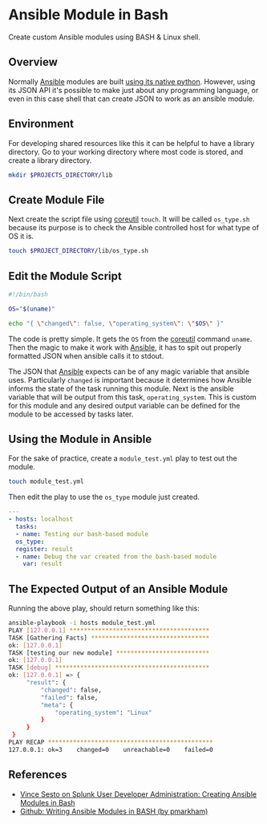 # Ansible Module in Bash

Create custom Ansible modules using BASH & Linux shell.

## Overview

Normally [Ansible](ansible.md) modules are built [using its native python](ansible-module-python.md).
However, using its JSON API it's possible to make just about any programming language,
or even in this case shell that can create JSON to work as an ansible module.

## Environment

For developing shared resources like this it can be helpful to have a library directory.
Go to your working directory where most code is stored, and create a library directory.

```sh
mkdir $PROJECTS_DIRECTORY/lib
```

## Create Module File

Next create the script file using [coreutil](coreutils.md) `touch`.
It will be called `os_type.sh` because
its purpose is to check the Ansible controlled host for what type of OS it is.

```sh
touch $PROJECT_DIRECTORY/lib/os_type.sh
```

## Edit the Module Script

```sh
#!/bin/bash 

OS="$(uname)" 

echo "{ \"changed\": false, \"operating_system\": \"$OS\" }"
```

The code is pretty simple.
It gets the `OS` from the [coreutil](coreutils.md) command `uname`.
Then the magic to make it work with [Ansible](ansible.md),
it has to spit out properly formatted JSON when ansible calls it to stdout.

The JSON that [Ansible](ansible.md) expects can be of any magic variable that ansible uses.
Particularly `changed` is important because
it determines how Ansible informs the state of the task running this module.
Next is the ansible variable that will be output from this task, `operating_system`.
This is custom for this module and
any desired output variable can be defined for the module to be accessed by tasks later.

## Using the Module in Ansible

For the sake of practice, create a `module_test.yml` play to test out the module.

```sh
touch module_test.yml
```

Then edit the play to use the `os_type` module just created.

```yml
---
- hosts: localhost
  tasks:
  - name: Testing our bash-based module
  os_type:
  register: result
  - name: Debug the var created from the bash-based module
    var: result
```

## The Expected Output of an Ansible Module

Running the above play, should return something like this:

```sh
ansible-playbook -i hosts module_test.yml
PLAY [127.0.0.1] ***************************************
TASK [Gathering Facts] ********************************* 
ok: [127.0.0.1] 
TASK [testing our new module] ************************** 
ok: [127.0.0.1] 
TASK [debug] ******************************************* 
ok: [127.0.0.1] => {
     "result": {
         "changed": false,
         "failed": false,
         "meta": {
             "operating_system": "Linux"
         }
     }
 }
PLAY RECAP **********************************************
127.0.0.1: ok=3    changed=0    unreachable=0    failed=0
```

## References

* [Vince Sesto on Splunk User Developer Administration: Creating Ansible Modules in Bash][medium-ansible-module-bash]
* [Github: Writing Ansible Modules in BASH (by pmarkham)][gh-pmarkham]

<!-- Hidden Reference -->

[medium-ansible-module-bash]: https://medium.com/splunkuserdeveloperadministrator/creating-ansible-modules-in-bash-c2cd299a3688 "Vince Sesto: Creating Ansible Modules in Bash"
[gh-pmarkham]: https://github.com/pmarkham/writing-ansible-modules-in-bash "Github: Writing Ansible Modules in BASH (by pmarkham)"
